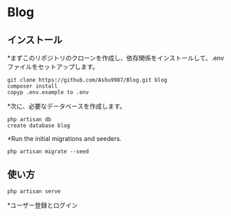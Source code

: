 # Blog

## インストール

\*まずこのリポジトリのクローンを作成し、依存関係をインストールして、.env ファイルをセットアップします。

```
git clone https://github.com/Ashu9987/Blog.git blog
composer install
copyp .env.example to .env
```

\*次に、必要なデータベースを作成します。

```
php artisan db
create database blog
```

\*Run the initial migrations and seeders.

```
php artisan migrate --seed
```

## 使い方

```
php artisan serve
```

\*ユーザー登録とログイン
